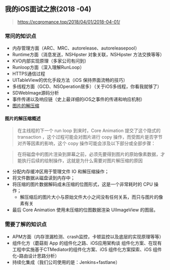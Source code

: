 
## 我的iOS面试之旅(2018 -04)

> https://xcqromance.top/2018/04/01/2018-04-01/


### 常问的知识点

* 内存管理方面（ARC、MRC、autorelease、autoreleasepool）
* Runtime方面（消息发送，NSHipster 对象关联，NSHipster 方法交换等等）
* KVO内部实现原理（多家公司有问到）
* Runloop方面（深入理解RunLoop）
* HTTPS通信过程
* UITableView的优化手段方法（iOS 保持界面流畅的技巧）
* 多线程方面（GCD、NSOperation居多）（关于iOS多线程，你看我就够了）
* SDWebImage源码分析
* 事件传递以及响应链（史上最详细的iOS之事件的传递和响应机制）
* [图片的解压缩](http://blog.leichunfeng.com/blog/2017/02/20/talking-about-the-decompression-of-the-image-in-ios/)


#### 图片的解压缩概述	
>  在主线程的下一个 run loop 到来时，Core Animation 提交了这个隐式的 transaction ，这个过程可能会对图片进行 copy 操作，而受图片是否字节对齐等因素的影响，这个 copy 操作可能会涉及以下部分或全部步骤：

> 在将磁盘中的图片渲染到屏幕之前，必须先要得到图片的原始像素数据，才能执行后续的绘制操作，这就是为什么需要对图片解压缩的原因

* 	分配内存缓冲区用于管理文件 IO 和解压缩操作；
* 	将文件数据从磁盘读到内存中；
* 	将压缩的图片数据解码成未压缩的位图形式，这是一个非常耗时的 CPU 操作；
	*  解压缩后的图片大小与原始文件大小之间没有任何关系，而只与图片的像素有关 
* 	最后 Core Animation 使用未压缩的位图数据渲染 UIImageView 的图层。




### 需要了解的知识点

* APM方面（内存泄漏检测、crash监控，卡顿监控以及底层的实现原理等等）
* 组件化方（蘑菇街 App 的组件化之路、iOS应用架构谈 组件化方案、在现有工程中实施基于CTMediator的组件化方案、iOS 组件化方案探索、iOS 组件化–路由设计思路分析）
* 持续化集成（我们公司使用的是：Jenkins+fastlane）